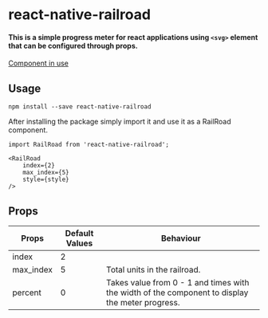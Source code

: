 # react-native-railroad

#### This is a simple progress meter for react applications using `<svg>` element that can be configured through props.

[Component in use](res/railroad.png)

## Usage

```
npm install --save react-native-railroad
```
After installing the package simply import it and use it as a RailRoad component.

```
import RailRoad from 'react-native-railroad';

<RailRoad 
    index={2}
    max_index={5}
    style={style}
/>
```

## Props

Props | Default Values | Behaviour
----- | -------------- | --------
index|2| 
max_index|5| Total units in the railroad.
percent|0|Takes value from 0 - 1 and times with the width of the component to display the meter progress.


